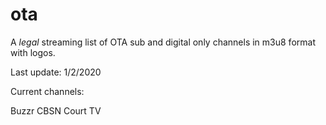 # ota
A *legal* streaming list of OTA sub and digital only channels in m3u8 format with logos.

Last update: 1/2/2020

Current channels:

Buzzr
CBSN
Court TV
